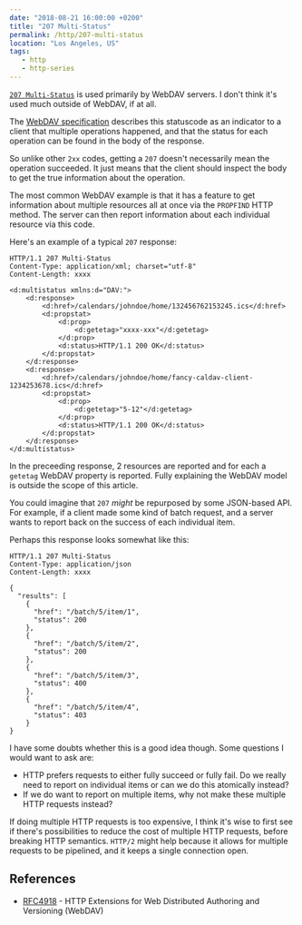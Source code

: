 ```yaml
---
date: "2018-08-21 16:00:00 +0200"
title: "207 Multi-Status"
permalink: /http/207-multi-status
location: "Los Angeles, US"
tags:
   - http
   - http-series
---
```


[`207 Multi-Status`][1] is used primarily by WebDAV servers. I don't think
it's used much outside of WebDAV, if at all.

The [WebDAV specification][2] describes this statuscode as an indicator to
a client that multiple operations happened, and that the status for each
operation can  be found in the body of the response.

So unlike other `2xx` codes, getting a `207` doesn't necessarily mean the
operation succeeded. It just means that the client should inspect the body
to get the true information about the operation.

The most common WebDAV example is that it has a feature to get information
about multiple resources all at once via the `PROPFIND` HTTP method. The
server can then report information about each individual resource via this
code.

Here's an example of a typical `207` response:

```http
HTTP/1.1 207 Multi-Status
Content-Type: application/xml; charset="utf-8"
Content-Length: xxxx

<d:multistatus xmlns:d="DAV:">
    <d:response>
        <d:href>/calendars/johndoe/home/132456762153245.ics</d:href>
        <d:propstat>
            <d:prop>
                <d:getetag>"xxxx-xxx"</d:getetag>
            </d:prop>
            <d:status>HTTP/1.1 200 OK</d:status>
        </d:propstat>
    </d:response>
    <d:response>
        <d:href>/calendars/johndoe/home/fancy-caldav-client-1234253678.ics</d:href>
        <d:propstat>
            <d:prop>
                <d:getetag>"5-12"</d:getetag>
            </d:prop>
            <d:status>HTTP/1.1 200 OK</d:status>
        </d:propstat>
    </d:response>
</d:multistatus>
```

In the preceeding response, 2 resources are reported and for each a `getetag`
WebDAV property is reported. Fully explaining the WebDAV model is outside the
scope of this article.

You could imagine that `207` _might_ be repurposed by some JSON-based API. For
example, if a client made some kind of batch request, and a server wants to
report back on the success of each individual item.

Perhaps this response looks somewhat like this:

```http
HTTP/1.1 207 Multi-Status
Content-Type: application/json
Content-Length: xxxx

{
  "results": [
    {
      "href": "/batch/5/item/1",
      "status": 200
    },
    {
      "href": "/batch/5/item/2",
      "status": 200
    },
    {
      "href": "/batch/5/item/3",
      "status": 400
    },
    {
      "href": "/batch/5/item/4",
      "status": 403
    }
}
```

I have some doubts whether this is a good idea though. Some questions I would
want to ask are:

* HTTP prefers requests to either fully succeed or fully fail. Do we really
  need to report on individual items or can we do this atomically instead?
* If we do want to report on multiple items, why not make these multiple HTTP
  requests instead?

If doing multiple HTTP requests is too expensive, I think it's wise to first
see if there's possibilities to reduce the cost of multiple HTTP requests,
before breaking HTTP semantics. `HTTP/2` might help because it allows for
multiple requests to be pipelined, and it keeps a single connection open.

References
----------

* [RFC4918][2] - HTTP Extensions for Web Distributed Authoring and Versioning (WebDAV)

[1]: https://tools.ietf.org/html/rfc4918#section-11.1
[2]: https://tools.ietf.org/html/rfc4918 "HTTP Extensions for Web Distributed Authoring and Versioning (WebDAV)"
